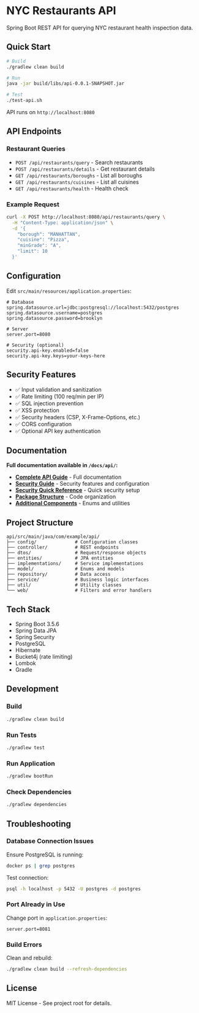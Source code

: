 # NYC Restaurants API

Spring Boot REST API for querying NYC restaurant health inspection data.

## Quick Start

```bash
# Build
./gradlew clean build

# Run
java -jar build/libs/api-0.0.1-SNAPSHOT.jar

# Test
./test-api.sh
```

API runs on `http://localhost:8080`

## API Endpoints

### Restaurant Queries
- `POST /api/restaurants/query` - Search restaurants
- `POST /api/restaurants/details` - Get restaurant details
- `GET /api/restaurants/boroughs` - List all boroughs
- `GET /api/restaurants/cuisines` - List all cuisines
- `GET /api/restaurants/health` - Health check

### Example Request

```bash
curl -X POST http://localhost:8080/api/restaurants/query \
  -H "Content-Type: application/json" \
  -d '{
    "borough": "MANHATTAN",
    "cuisine": "Pizza",
    "minGrade": "A",
    "limit": 10
  }'
```

## Configuration

Edit `src/main/resources/application.properties`:

```properties
# Database
spring.datasource.url=jdbc:postgresql://localhost:5432/postgres
spring.datasource.username=postgres
spring.datasource.password=brooklyn

# Server
server.port=8080

# Security (optional)
security.api-key.enabled=false
security.api-key.keys=your-keys-here
```

## Security Features

- ✅ Input validation and sanitization
- ✅ Rate limiting (100 req/min per IP)
- ✅ SQL injection prevention
- ✅ XSS protection
- ✅ Security headers (CSP, X-Frame-Options, etc.)
- ✅ CORS configuration
- ✅ Optional API key authentication

## Documentation

**Full documentation available in `/docs/api/`:**

- **[Complete API Guide](../docs/api/README.md)** - Full documentation
- **[Security Guide](../docs/api/SECURITY.md)** - Security features and configuration
- **[Security Quick Reference](../docs/api/SECURITY_QUICK_REFERENCE.md)** - Quick security setup
- **[Package Structure](../docs/api/PACKAGE_STRUCTURE.md)** - Code organization
- **[Additional Components](../docs/api/ADDITIONAL_COMPONENTS.md)** - Enums and utilities

## Project Structure

```
api/src/main/java/com/example/api/
├── config/              # Configuration classes
├── controller/          # REST endpoints
├── dtos/                # Request/response objects
├── entities/            # JPA entities
├── implementations/     # Service implementations
├── model/               # Enums and models
├── repository/          # Data access
├── service/             # Business logic interfaces
├── util/                # Utility classes
└── web/                 # Filters and error handlers
```

## Tech Stack

- Spring Boot 3.5.6
- Spring Data JPA
- Spring Security
- PostgreSQL
- Hibernate
- Bucket4j (rate limiting)
- Lombok
- Gradle

## Development

### Build

```bash
./gradlew clean build
```

### Run Tests

```bash
./gradlew test
```

### Run Application

```bash
./gradlew bootRun
```

### Check Dependencies

```bash
./gradlew dependencies
```

## Troubleshooting

### Database Connection Issues

Ensure PostgreSQL is running:
```bash
docker ps | grep postgres
```

Test connection:
```bash
psql -h localhost -p 5432 -U postgres -d postgres
```

### Port Already in Use

Change port in `application.properties`:
```properties
server.port=8081
```

### Build Errors

Clean and rebuild:
```bash
./gradlew clean build --refresh-dependencies
```

## License

MIT License - See project root for details.
